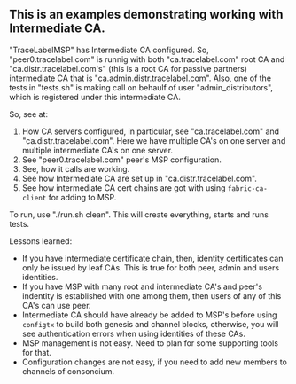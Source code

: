 ## This is an examples demonstrating working with Intermediate CA.

"TraceLabelMSP" has Intermediate CA configured. So, "peer0.tracelabel.com" is runnig with both "ca.tracelabel.com" root CA and "ca.distr.tracelabel.com's" (this is a root CA for passive partners) intermediate CA that is "ca.admin.distr.tracelabel.com". Also, one of the tests in "tests.sh" is making call on behaulf of user "admin_distributors", which is registered under this intermediate CA.

So, see at:
1. How CA servers configured, in particular, see "ca.tracelabel.com" and "ca.distr.tracelabel.com". Here we have multiple CA's on one server and multiple intermediate CA's on one server.
2. See "peer0.tracelabel.com" peer's MSP configuration.  
3. See, how it calls are working.
4. See how Intermediate CA are set up in "ca.distr.tracelabel.com".
5. See how intermediate CA cert chains are got with using `fabric-ca-client` for adding to MSP.


To run, use "./run.sh clean". This will create everything, starts and runs tests.

Lessons learned:
* If you have intermediate certificate chain, then, identity certificates can only be issued by leaf CAs. This is true for both peer, admin and users identities.
* If you have MSP with many root and intermediate CA's and peer's indentity is established with one among them, then users of any of this CA's can use peer.
* Intermediate CA should have already be added to MSP's before using `configtx` to build both genesis and channel blocks, otherwise, you will see authentication errors when using identities of these CAs.
* MSP management is not easy. Need to plan for some supporting tools for that.
* Configuration changes are not easy, if you need to add new members to channels of consoncium.
